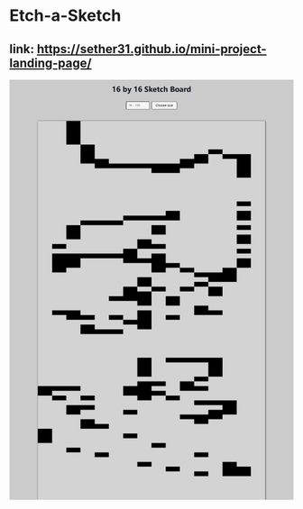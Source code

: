 # Etch-a-Sketch
## link: https://sether31.github.io/mini-project-landing-page/
<img align="center" src="./screenshot.png">